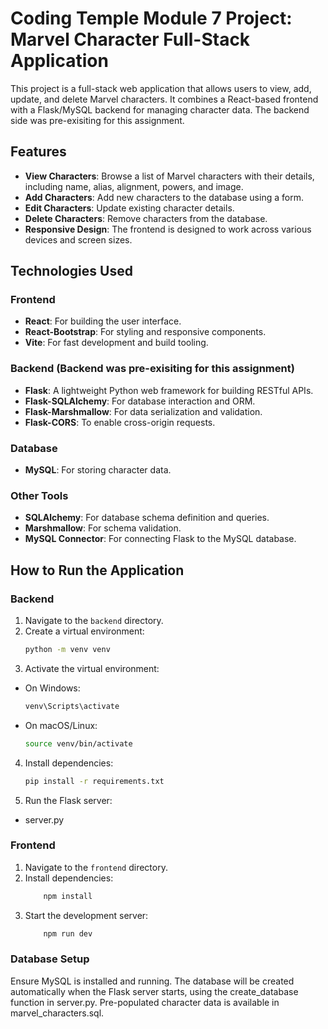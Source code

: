 # Coding Temple Module 7 Project: Marvel Character Full-Stack Application

This project is a full-stack web application that allows users to view, add, update, and delete Marvel characters. It combines a React-based frontend with a Flask/MySQL backend for managing character data. The backend side was pre-exisiting for this assignment.

## Features

- **View Characters**: Browse a list of Marvel characters with their details, including name, alias, alignment, powers, and image.
- **Add Characters**: Add new characters to the database using a form.
- **Edit Characters**: Update existing character details.
- **Delete Characters**: Remove characters from the database.
- **Responsive Design**: The frontend is designed to work across various devices and screen sizes.

## Technologies Used

### Frontend
- **React**: For building the user interface.
- **React-Bootstrap**: For styling and responsive components.
- **Vite**: For fast development and build tooling.

### Backend (Backend was pre-exisiting for this assignment)
- **Flask**: A lightweight Python web framework for building RESTful APIs.
- **Flask-SQLAlchemy**: For database interaction and ORM.
- **Flask-Marshmallow**: For data serialization and validation.
- **Flask-CORS**: To enable cross-origin requests.

### Database
- **MySQL**: For storing character data.

### Other Tools
- **SQLAlchemy**: For database schema definition and queries.
- **Marshmallow**: For schema validation.
- **MySQL Connector**: For connecting Flask to the MySQL database.

## How to Run the Application

### Backend
1. Navigate to the `backend` directory.
2. Create a virtual environment:
   ```bash
   python -m venv venv
   ```
3. Activate the virtual environment:
- On Windows:
    ```bash
    venv\Scripts\activate
    ```
- On macOS/Linux:
    ```bash
    source venv/bin/activate
    ```
4. Install dependencies:
    ```bash
    pip install -r requirements.txt
    ```
5. Run the Flask server:
- server.py

### Frontend
1. Navigate to the `frontend` directory.
2. Install dependencies:
    ```bash
        npm install
    ```
3. Start the development server:
    ```bash
        npm run dev
    ```

### Database Setup
Ensure MySQL is installed and running.
The database will be created automatically when the Flask server starts, using the create_database function in server.py. Pre-populated character data is available in marvel_characters.sql.



